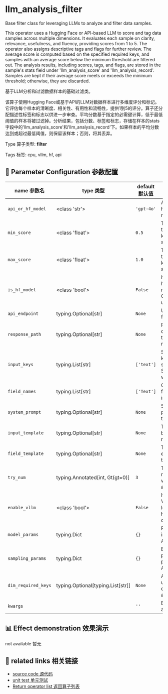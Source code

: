 # llm_analysis_filter

Base filter class for leveraging LLMs to analyze and filter data samples.

This operator uses a Hugging Face or API-based LLM to score and tag data samples across multiple dimensions. It evaluates each sample on clarity, relevance, usefulness, and fluency, providing scores from 1 to 5. The operator also assigns descriptive tags and flags for further review. The average score is computed based on the specified required keys, and samples with an average score below the minimum threshold are filtered out. The analysis results, including scores, tags, and flags, are stored in the sample's stats field under 'llm_analysis_score' and 'llm_analysis_record'. Samples are kept if their average score meets or exceeds the minimum threshold; otherwise, they are discarded.

基于LLM分析和过滤数据样本的基础过滤类。

该算子使用Hugging Face或基于API的LLM对数据样本进行多维度评分和标记。它评估每个样本的清晰度、相关性、有用性和流畅性，提供1到5的评分。算子还分配描述性标签和标志以供进一步审查。平均分数基于指定的必需键计算，低于最低阈值的样本将被过滤掉。分析结果，包括分数、标签和标志，存储在样本的stats字段中的'llm_analysis_score'和'llm_analysis_record'下。如果样本的平均分数达到或超过最低阈值，则保留该样本；否则，将其丢弃。

Type 算子类型: **filter**

Tags 标签: cpu, vllm, hf, api

## 🔧 Parameter Configuration 参数配置
| name 参数名 | type 类型 | default 默认值 | desc 说明 |
|--------|------|--------|------|
| `api_or_hf_model` | <class 'str'> | `'gpt-4o'` | API or huggingface model name. |
| `min_score` | <class 'float'> | `0.5` | The min score threshold to keep the sample. |
| `max_score` | <class 'float'> | `1.0` | The max score threshold to keep the sample. |
| `is_hf_model` | <class 'bool'> | `False` | If true, use huggingface model. Otherwise, use API. |
| `api_endpoint` | typing.Optional[str] | `None` | URL endpoint for the API. |
| `response_path` | typing.Optional[str] | `None` | Path to extract content from the API response. |
| `input_keys` | typing.List[str] | `['text']` | Sub set of keys in the sample. Support data with |
| `field_names` | typing.List[str] | `['Text']` | Corresponding field names for input keys. |
| `system_prompt` | typing.Optional[str] | `None` | System prompt for the task. |
| `input_template` | typing.Optional[str] | `None` | Template for building the model input. |
| `field_template` | typing.Optional[str] | `None` | Template for each field in the prompt. |
| `try_num` | typing.Annotated[int, Gt(gt=0)] | `3` | The number of retry attempts when there is an API |
| `enable_vllm` | <class 'bool'> | `False` | If true, use VLLM for loading hugging face or |
| `model_params` | typing.Dict | `{}` | Parameters for initializing the API model. |
| `sampling_params` | typing.Dict | `{}` | Extra parameters passed to the API call. |
| `dim_required_keys` | typing.Optional[typing.List[str]] | `None` | A list of keys used to calculate the average |
| `kwargs` |  | `''` | Extra keyword arguments. |

## 📊 Effect demonstration 效果演示
not available 暂无

## 🔗 related links 相关链接
- [source code 源代码](../../../data_juicer/ops/filter/llm_analysis_filter.py)
- [unit test 单元测试](../../../tests/ops/filter/test_llm_analysis_filter.py)
- [Return operator list 返回算子列表](../../Operators.md)